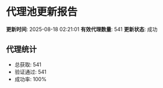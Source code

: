 # 代理池更新报告

**更新时间**: 2025-08-18 02:21:01
**有效代理数量**: 541
**更新状态**:  成功

## 代理统计
- 总获取: 541
- 验证通过: 541
- 成功率: 100%
